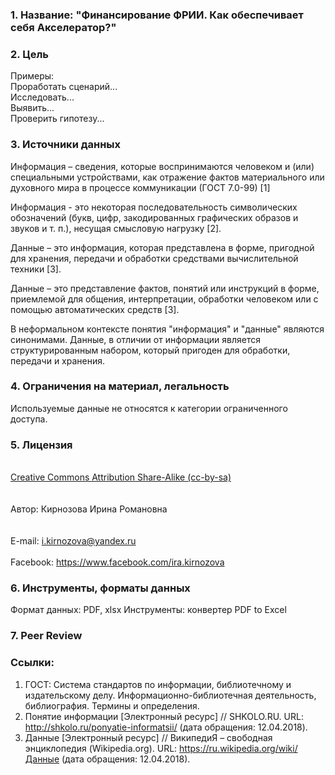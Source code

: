 ### 1. Название: "Финансирование ФРИИ. Как обеспечивает себя Акселератор?"  

### 2. Цель
Примеры:      
Проработать сценарий...      
Исследовать...     
Выявить...     
Проверить гипотезу...     
      
### 3. Источники данных
<p>Информация – сведения, которые воспринимаются человеком и (или) специальными устройствами, как отражение фактов материального или духовного мира в процессе коммуникации (ГОСТ 7.0-99) [1] </p>
<p>Информация - это некоторая последовательность символических обозначений (букв, цифр, закодированных графических образов и звуков и т. п.), несущая смысловую нагрузку [2].</p>
<p>Данные – это информация, которая представлена в форме, пригодной для хранения, передачи и обработки средствами вычислительной техники [3].</p>
<p>Данные – это представление фактов, понятий или инструкций в форме, приемлемой для общения, интерпретации, обработки человеком или с помощью автоматических средств [3].</p>
<p>В неформальном контексте понятия "информация" и "данные" являются синонимами. Данные, в отличии от информации является структурированным набором, который пригоден для обработки, передачи и хранения.</p>

### 4. Ограничения на материал, легальность
Используемые данные не относятся к категории ограниченного доступа. 

### 5. Лицензия
<br><a href='http://opendefinition.org/licenses/cc-by-sa/'> Creative Commons Attribution Share-Alike (cc-by-sa)</a></br>        
<br>Автор: Кирнозова Ирина Романовна</br>          
<br>E-mail: i.kirnozova@yandex.ru</br>
<br>Facebook: https://www.facebook.com/ira.kirnozova</br>

### 6. Инструменты, форматы данных
Формат данных: PDF, xlsx
Инструменты: конвертер PDF to Excel

### 7. Peer Review
   

### Ссылки:
1. ГОСТ: Система стандартов по информации, библиотечному и издательскому делу. Информационно-библиотечная деятельность, библиография. Термины и определения. 
2. Понятие информации [Электронный ресурс] // SHKOLO.RU. URL: http://shkolo.ru/ponyatie-informatsii/ (дата обращения: 12.04.2018).
3. Данные [Электронный ресурс] // ВикипедиЯ – свободная энциклопедия (Wikipedia.org). URL: https://ru.wikipedia.org/wiki/Данные (дата обращения: 12.04.2018).
